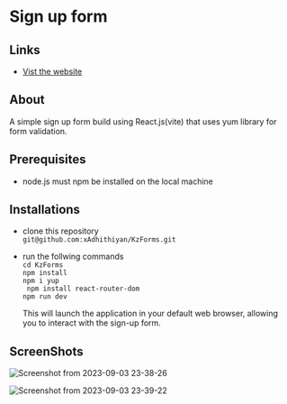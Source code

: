 # Sign up form

## Links
- [Vist the website]()
## About
A simple sign up form build using React.js(vite) that uses yum library for form validation. 

## Prerequisites
- node.js must npm be installed on the local machine

## Installations
- clone this repository  
    ```git@github.com:xAdhithiyan/KzForms.git```
- run the follwing commands \
    ``` cd KzForms ```\
    ``` npm install ```\
    ``` npm i yup ```\
    ``` npm install react-router-dom```\
    ``` npm run dev ```
    
    This will launch the application in your default web browser, allowing you to   interact with the sign-up form.

## ScreenShots
![Screenshot from 2023-09-03 23-38-26](https://github.com/xAdhithiyan/KzForms/assets/113228161/f0e23bb8-7e31-4fa7-8d8b-71009b5b3476)


![Screenshot from 2023-09-03 23-39-22](https://github.com/xAdhithiyan/KzForms/assets/113228161/1cdb03d3-9a01-420a-af02-87b2a1651584)
